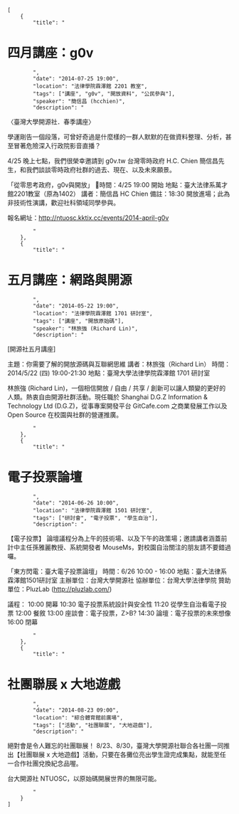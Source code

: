    [
        {
            "title": "
# 四月講座：g0v
            ",
            "date": "2014-07-25 19:00",
            "location": "法律學院霖澤館 2201 教室",
            "tags": ["講座", "g0v", "開放資料", "公民參與"],
            "speaker": "簡信昌 (hcchien)",
            "description": "
〈臺灣大學開源社．春季講座〉

學運剛告一個段落，可曾好奇過是什麼樣的一群人默默的在做資料整理、分析，甚至冒著危險深入行政院影音直播？

4/25 晚上七點，我們很榮幸邀請到 g0v.tw 台灣零時政府 H.C. Chien 簡信昌先生，和我們談談零時政府社群的過去、現在、以及未來願景。

「從零思考政府，g0v與開放」
時間：4/25 19:00 開始
地點：臺大法律系萬才館2201教室（原為1402）
講者：簡信昌 HC Chien
備註：18:30 開放進場；此為非技術性演講，歡迎社科領域同學參與。

報名網址：http://ntuosc.kktix.cc/events/2014-april-g0v

            "
        },
        {
            "title": "
# 五月講座：網路與開源
            ",
            "date": "2014-05-22 19:00",
            "location": "法律學院霖澤館 1701 研討室",
            "tags": ["講座", "開放原始碼"],
            "speaker": "林旅強 (Richard Lin)",
            "description": "
[開源社五月講座]

主題：你需要了解的開放源碼與互聯網思維
講者：林旅強（Richard Lin）
時間：2014/5/22 (四) 19:00-21:30
地點：臺灣大學法律學院霖澤館 1701 研討室

林旅強 (Richard Lin)，一個相信開放 / 自由 / 共享 / 創新可以讓人類變的更好的人類。熱衷自由開源社群活動。現任職於 Shanghai D.G.Z Information & Technology Ltd (D.G.Z)，從事專案開發平台 GitCafe.com 之商業發展工作以及 Open Source 在校園與社群的營運推廣。

            "
        },
        {
            "title": "
# 電子投票論壇
            ",
            "date": "2014-06-26 10:00",
            "location": "法律學院霖澤館 1501 研討室",
            "tags": ["研討會", "電子投票", "學生自治"],
            "description": "
【電子投票】
論壇議程分為上午的技術場、以及下午的政策場；邀請講者涵蓋前計中主任孫雅麗教授、系統開發者 MouseMs，對校園自治關注的朋友請不要錯過囉。

「東方閃電：臺大電子投票論壇」
時間：6/26 10:00 - 16:00
地點：臺大法律系霖澤館1501研討室
主辦單位：台灣大學開源社
協辦單位：台灣大學法律學院
贊助單位：PluzLab (http://pluzlab.com/)

議程：
10:00 開幕
10:30 電子投票系統設計與安全性
11:20 從學生自治看電子投票
12:00 餐敘
13:00 座談會：電子投票，Z>B?
14:30 論壇：電子投票的未來想像
16:00 閉幕

            "
        },
        {
            "title": "
# 社團聯展 x 大地遊戲
            ",
            "date": "2014-08-23 09:00",
            "location": "綜合體育館前廣場",
            "tags": ["活動", "社團聯展", "大地遊戲"],
            "description": "
絕對會是令人難忘的社團聯展！
8/23、8/30，臺灣大學開源社聯合各社團一同推出【社團聯展 x 大地遊戲】活動，只要在各攤位亮出學生證完成集點，就能至任一合作社團兌換紀念品喔。

台大開源社 NTUOSC，以原始碼開展世界的無限可能。

            "
        }
    ]
